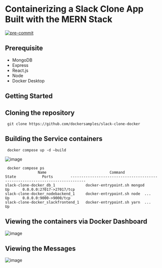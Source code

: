 # Containerizing a Slack Clone App Built with the MERN Stack

[![pre-commit](https://img.shields.io/badge/pre--commit-enabled-brightgreen?logo=pre-commit)](https://github.com/pre-commit/pre-commit)



## Prerequisite

- MongoDB
- Express
- React.js
- Node
- Docker Desktop


## Getting Started



## Cloning the repository


```
 git clone https://github.com/dockersamples/slack-clone-docker
```

## Building the Service containers

```
 docker compose up -d —build
```

![image](https://user-images.githubusercontent.com/313480/193378996-14ce3feb-5087-4e14-b07d-a350e6eb133c.png)


```
 docker compose ps
               Name                             Command               State            Ports        -----------------------------------------------------------------------------
slack-clone-docker_db_1              docker-entrypoint.sh mongod      Up      0.0.0.0:27017->27017/tcp
slack-clone-docker_nodebackend_1     docker-entrypoint.sh node  ...   Up      0.0.0.0:9000->9000/tcp 
slack-clone-docker_slackfrontend_1   docker-entrypoint.sh yarn  ...   Up 
```

## Viewing the containers via Docker Dashboard

![image](https://user-images.githubusercontent.com/313480/193378961-6fcefc7e-916d-4f13-a527-29e419ef539a.png)



## Viewing the Messages

![image](https://user-images.githubusercontent.com/313480/193378966-47b765ce-087a-4405-8cb7-052cc3e58ae0.png)





